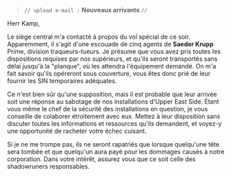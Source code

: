 > `// upload e-mail :` **Nouveaux arrivants** `//`

Herr Kamp,

Le siège central m'a contacté à propos du vol spécial de ce soir. Apparemment, il s'agit d'une escouade de cinq agents de **Saeder Krupp** Prime, division traqueurs-tueurs. Je présume que vous avez pris toutes les dispositions requises par nos supérieurs, et qu'ils seront transportés sans délai jusqu'à la "planque", où les attendra l'équipement demandé. On m'a fait savoir qu'ils opéreront sous couverture, vous êtes donc prié de leur fournir les SIN temporaires adéquates.

Ce n'est bien sûr qu'une supposition, mais il est probable que leur arrivée soit une réponse au sabotage de nos installations d'Upper East Side. Étant vous même le chef de la sécurité des installations en question, je vous conseille de colaborer étroitement avec eux. Mettez à leur disposition sans discuter toutes les informations et ressources qu'ils demandent, et voyez-y une opportunité de racheter votre échec cuisant.

Si je ne me trompe pas, ils ne seront rapatriés que lorsque quelqu'une tête sera tombée et que quelqu'un aura payé pour les dommages causés à notre corporation. Dans votre intérêt, assurez vous que ce soit celle des shadowruners responsables.
